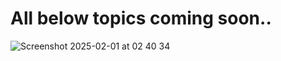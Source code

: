 # All below topics coming soon..
![Screenshot 2025-02-01 at 02 40 34](https://github.com/user-attachments/assets/7e185bee-a62f-449c-ab81-0d11108ec646)
